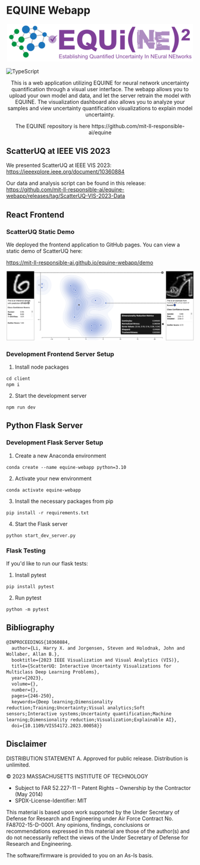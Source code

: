 # EQUINE Webapp

<p align="center">
  <img width="500" src="client/public/EQUI(NE)^2_Full_Logo.svg">
</p>

![TypeScript](https://badgen.net/badge/-/TypeScript/blue?icon=typescript&label)
<p align="center">
  This is a web application utilizing EQUINE for neural network uncertainty quantification through a visual user interface. The webapp allows you to upload your own model and data, and let the server retrain the model with EQUINE. The visualization dashboard also allows you to analyze your samples and view uncertainty quantification visualizations to explain model uncertainty.
</p>

<p align="center">
  The EQUINE repository is here https://github.com/mit-ll-responsible-ai/equine
</p>

## ScatterUQ at IEEE VIS 2023
We presented ScatterUQ at IEEE VIS 2023: https://ieeexplore.ieee.org/document/10360884

Our data and analysis script can be found in this release: https://github.com/mit-ll-responsible-ai/equine-webapp/releases/tag/ScatterUQ-VIS-2023-Data

## React Frontend

### ScatterUQ Static Demo
We deployed the frontend application to GitHub pages. You can view a static demo of ScatterUQ here:

https://mit-ll-responsible-ai.github.io/equine-webapp/demo

[![ScatterUQ Out of Distribution Example](client/public/ood.png)](https://mit-ll-responsible-ai.github.io/equine-webapp/demo)

### Development Frontend Server Setup
1. Install node packages
```
cd client
npm i
```

2. Start the development server
```
npm run dev
```


## Python Flask Server

### Development Flask Server Setup
1. Create a new Anaconda environment
```
conda create --name equine-webapp python=3.10
```

2. Activate your new environment
```
conda activate equine-webapp
```

3. Install the necessary packages from pip
```
pip install -r requirements.txt
```

4. Start the Flask server
```
python start_dev_server.py
```

### Flask Testing
If you'd like to run our flask tests:
1. Install pytest
```
pip install pytest
```

2. Run pytest
```
python -m pytest
```

## Bibliography

```
@INPROCEEDINGS{10360884,
  author={Li, Harry X. and Jorgensen, Steven and Holodnak, John and Wollaber, Allan B.},
  booktitle={2023 IEEE Visualization and Visual Analytics (VIS)}, 
  title={ScatterUQ: Interactive Uncertainty Visualizations for Multiclass Deep Learning Problems}, 
  year={2023},
  volume={},
  number={},
  pages={246-250},
  keywords={Deep learning;Dimensionality reduction;Training;Uncertainty;Visual analytics;Soft sensors;Interactive systems;Uncertainty quantification;Machine learning;Dimensionality reduction;Visualization;Explainable AI},
  doi={10.1109/VIS54172.2023.00058}}
```

## Disclaimer

DISTRIBUTION STATEMENT A. Approved for public release. Distribution is unlimited.

© 2023 MASSACHUSETTS INSTITUTE OF TECHNOLOGY

- Subject to FAR 52.227-11 – Patent Rights – Ownership by the Contractor (May 2014)
- SPDX-License-Identifier: MIT

This material is based upon work supported by the Under Secretary of Defense for Research and Engineering under Air Force Contract No. FA8702-15-D-0001. Any opinions, findings, conclusions or recommendations expressed in this material are those of the author(s) and do not necessarily reflect the views of the Under Secretary of Defense for Research and Engineering.

The software/firmware is provided to you on an As-Is basis.
